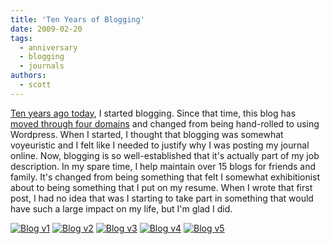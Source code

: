 ```yaml
---
title: 'Ten Years of Blogging'
date: 2009-02-20
tags:
  - anniversary
  - blogging
  - journals
authors:
  - scott
---
```


[Ten years ago today](/blog/1999/strange-day/), I started blogging. Since that time, this blog has [moved through four domains](/blog/2005/space-ninja-history/) and changed from being hand-rolled to using Wordpress. When I started, I thought that blogging was somewhat voyeuristic and I felt like I needed to justify why I was posting my journal online. Now, blogging is so well-established that it's actually part of my job description. In my spare time, I help maintain over 15 blogs for friends and family. It's changed from being something that felt I somewhat exhibitionist about to being something that I put on my resume. When I wrote that first post, I had no idea that was I starting to take part in something that would have such a large impact on my life, but I'm glad I did.

[![Blog v1](/images/3118099839_39aba44b84_s.jpg)](http://www.flickr.com/photos/spaceninja/3118099839/) [![Blog v2](/images/3118927124_2811ac99c9_s.jpg)](http://www.flickr.com/photos/spaceninja/3118927124/) [![Blog v3](/images/3118927084_78ffc66959_s.jpg)](http://www.flickr.com/photos/spaceninja/3118927084/) [![Blog v4](/images/3118927226_bd36766091_s.jpg)](http://www.flickr.com/photos/spaceninja/3118927226/) [![Blog v5](/images/3118100415_1960884473_s.jpg)](http://www.flickr.com/photos/spaceninja/3118100415/)
